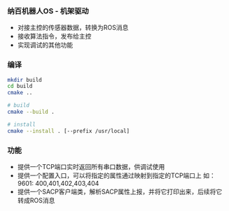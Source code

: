 
### 纳百机器人OS - 机架驱动

 - 对接主控的传感器数据，转换为ROS消息
 - 接收算法指令，发布给主控
 - 实现调试的其他功能


### 编译

```sh
mkdir build 
cd build
cmake ..

# build 
cmake --build .

# install
cmake --install . [--prefix /usr/local]

```

### 功能

- 提供一个TCP端口实时返回所有串口数据，供调试使用
- 提供一个配置入口，可以将指定的属性通过映射到指定的TCP端口上
  如： 9601: 400,401,402,403,404
- 提供一个SACP客户端类，解析SACP属性上报，并将它打印出来，后续将它转成ROS消息


